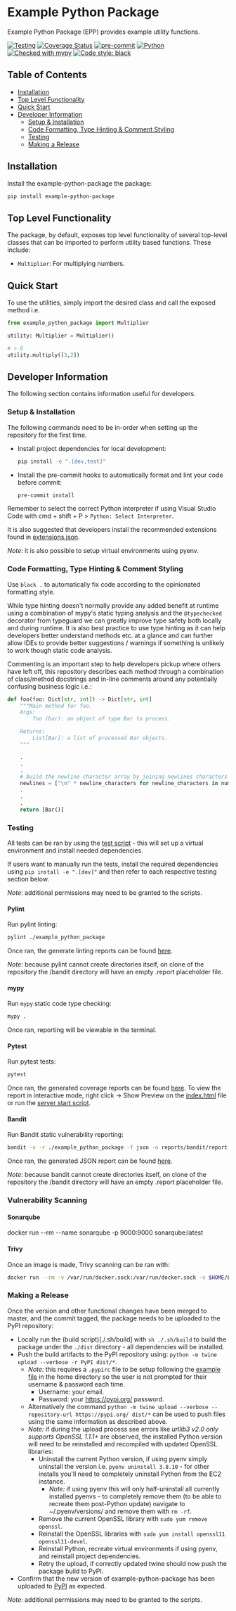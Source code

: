 # Example Python Package

Example Python Package (EPP) provides example utility functions.

[![Testing](https://github.com/seumoose/example-python-package/actions/workflows/test.yml/badge.svg?branch=main)](https://github.com/seumoose/example-python-package/actions/workflows/test.yml)
[![Coverage Status](https://coveralls.io/repos/github/seumoose/example-python-package/badge.svg?branch=main)](https://coveralls.io/github/seumoose/example-python-package?branch=main)
[![pre-commit](https://img.shields.io/badge/pre--commit-enabled-brightgreen?logo=pre-commit&logoColor=white)](https://github.com/pre-commit/pre-commit)
[![Python](https://img.shields.io/badge/Python-3.9.18-3776AB?style=flat&logo=python&logoColor=white)](https://www.python.org/downloads/release/python-3918)
[![Checked with mypy](https://www.mypy-lang.org/static/mypy_badge.svg)](http://mypy-lang.org)
[![Code style: black](https://img.shields.io/badge/code%20style-black-000000.svg)](https://github.com/psf/black)

[npm-install-size-url]: https://packagephobia.com/result?p=express
[npm-url]: https://npmjs.org/package/express
[npm-version-image]: https://badgen.net/npm/v/express

## Table of Contents

- [Installation](#installation)
- [Top Level Functionality](#top-level-functionality)
- [Quick Start](#quick-start)
- [Developer Information](#developer-information)
  - [Setup & Installation](#setup--installation)
  - [Code Formatting, Type Hinting & Comment Styling](#code-formatting-type-hinting--comment-styling)
  - [Testing](#testing)
  - [Making a Release](#making-a-release)

## Installation <a name="installation"></a>

Install the example-python-package the package:

```bash
pip install example-python-package
```

## Top Level Functionality <a name="top-level-functionality"></a>

The package, by default, exposes top level functionality of several top-level classes that can be imported to perform utility based functions. These include:

- `Multiplier`: For multiplying numbers.

## Quick Start <a name="quick-start"></a>

To use the utilities, simply import the desired class and call the exposed method i.e.

```python
from example_python_package import Multiplier

utility: Multiplier = Multiplier()

# > 6
utility.multiply([3,2])
```

## Developer Information <a name="developer-information"></a>

The following section contains information useful for developers.

### Setup & Installation <a name="setup--installation"></a>

The following commands need to be in-order when setting up the repository for the first time.

- Install project dependencies for local development:

  ```bash
  pip install -e ".[dev,test]"
  ```

- Install the pre-commit hooks to automatically format and lint your code before commit:

  ```bash
  pre-commit install
  ```

Remember to select the correct Python interpreter if using Visual Studio Code with cmd + shift + P > `Python: Select Interpreter`.

It is also suggested that developers install the recommended extensions found in [extensions.json](./.vscode/extensions.json).

_Note_: it is also possible to setup virtual environments using pyenv.

### Code Formatting, Type Hinting & Comment Styling <a name="code-formatting-type-hinting--comment-styling"></a>

Use `black .` to automatically fix code according to the opinionated formatting style.

While type hinting doesn't normally provide any added benefit at runtime using a combination of mypy's static typing analysis and the `@typechecked` decorator from typeguard we can greatly improve type safety both locally and during runtime. It is also best practice to use type hinting as it can help developers better understand methods etc. at a glance and can further allow IDEs to provide better suggestions / warnings if something is unlikely to work though static code analysis.

Commenting is an important step to help developers pickup where others have left off, this repository describes each method through a combination of class/method docstrings and in-line comments around any potentially confusing business logic i.e.:

```python
def foo(foo: Dict[str, int]) -> Dict[str, int]
    """Main method for foo.
    Args:
        foo (bar): an object of type Bar to process.

    Returns:
        List[Bar]: a list of processed Bar objects.
    """

    .
    .
    .
    # build the newline character array by joining newlines characters of length N (distance between paragraphs)
    newlines = ["\n" * newline_characters for newline_characters in number_of_newlines]
    .
    .
    .
    return [Bar()]
```

### Testing <a name="testing"></a>

All tests can be ran by using the [test script](./.sh/test) - this will set up a virtual environment and install needed dependencies.

If users want to manually run the tests, install the required dependencies using `pip install -e ".[dev]"` and then refer to each respective testing section below.

_Note_: additional permissions may need to be granted to the scripts.

#### Pylint

Run pylint linting:

```bash
pylint ./example_python_package
```

Once ran, the generate linting reports can be found [here](./reports/pylint).

_Note_: because pylint cannot create directories itself, on clone of the repository the /bandit directory will have an empty .report placeholder file.

#### mypy

Run `mypy` static code type checking:

```bash
mypy .
```

Once ran, reporting will be viewable in the terminal.

#### Pytest

Run pytest tests:

```bash
pytest
```

Once ran, the generated coverage reports can be found [here](./reports/pytest). To view the report in interactive mode, right click -> Show Preview on the [index.html](reports/pytest/html/index.html) file or run the [server start script](.sh/reports/pytest/serve).

#### Bandit

Run Bandit static vulnerability reporting:

```bash
bandit -v -r ./example_python_package -f json -o reports/bandit/report.json
```

Once ran, the generated JSON report can be found [here](./reports/bandit).

_Note_: because bandit cannot create directories itself, on clone of the repository the /bandit directory will have an empty .report placeholder file.

### Vulnerability Scanning <a name="vulnerability-scanning">

#### Sonarqube

docker run --rm --name sonarqube -p 9000:9000 sonarqube:latest

#### Trivy

Once an image is made, Trivy scanning can be ran with:

```bash
docker run --rm -v /var/run/docker.sock:/var/run/docker.sock -v $HOME/Library/Caches:/root/.cache/ aquasec/trivy:latest image <image>
```

### Making a Release <a name="making-a-release"></a>

Once the version and other functional changes have been merged to master, and the commit tagged, the package needs to be uploaded to the PyPI repository:

- Locally run the (build script)[./.sh/build] with `sh ./.sh/build` to build the package under the `./dist` directory - all dependencies will be installed.
- Push the build artifacts to the PyPI repository using: `python -m twine upload --verbose -r PyPI dist/*`.
  - _Note:_ this requires a `.pypirc` file to be setup following the [example file](.pypirc.example) in the home directory so the user is not prompted for their username & password each time.
    - Username: your email.
    - Password: your https://pypi.org/ password.
  - Alternatively the command `python -m twine upload --verbose --repository-url https://pypi.org/ dist/*` can be used to push files using the same information as described above.
  - _Note:_ if during the upload process see errors like _urllib3 v2.0 only supports OpenSSL 1.1.1+_ are observed, the installed Python version will need to be reinstalled and recompiled with updated OpenSSL libraries:
    - Uninstall the current Python version, if using pyenv simply uninstall the version i.e. `pyenv uninstall 3.8.10` - for other installs you'll need to completely uninstall Python from the EC2 instance.
      - _Note:_ if using pyenv this will only half-uninstall all currently installed pyenvs - to completely remove them (to be able to recreate them post-Python update) navigate to ~/.pyenv/versions/ and remove them with `rm -rf`.
    - Remove the current OpenSSL library with `sudo yum remove openssl`.
    - Reinstall the OpenSSL libraries with `sudo yum install openssl11 openssl11-devel`.
    - Reinstall Python, recreate virtual environments if using pyenv, and reinstall project dependencies.
    - Retry the upload, if correctly updated twine should now push the package build to PyPI.
- Confirm that the new version of example-python-package has been uploaded to [PyPI](https://pypi.org/) as expected.

_Note_: additional permissions may need to be granted to the scripts.
